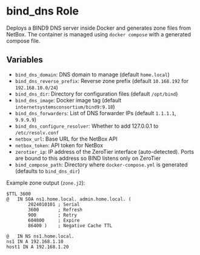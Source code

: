# bind_dns Role

Deploys a BIND9 DNS server inside Docker and generates zone files from NetBox.
The container is managed using `docker compose` with a generated compose file.

## Variables

- `bind_dns_domain`: DNS domain to manage (default `home.local`)
- `bind_dns_reverse_prefix`: Reverse zone prefix (default `10.168.192` for `192.168.10.0/24`)
- `bind_dns_dir`: Directory for configuration files (default `/opt/bind`)
- `bind_dns_image`: Docker image tag (default `internetsystemsconsortium/bind9:9.18`)
- `bind_dns_forwarders`: List of DNS forwarder IPs (default `1.1.1.1`, `9.9.9.9`)
- `bind_dns_configure_resolver`: Whether to add 127.0.0.1 to `/etc/resolv.conf`
- `netbox_url`: Base URL for the NetBox API
- `netbox_token`: API token for NetBox
- `zerotier_ip`: IP address of the ZeroTier interface (auto-detected). Ports are bound to this address so BIND listens only on ZeroTier
- `bind_compose_path`: Directory where `docker-compose.yml` is generated (defaults to `bind_dns_dir`)

Example zone output (`zone.j2`):
```
$TTL 3600
@   IN SOA ns1.home.local. admin.home.local. (
        2024010101 ; Serial
        3600       ; Refresh
        900        ; Retry
        604800     ; Expire
        86400 )    ; Negative Cache TTL

@   IN NS ns1.home.local.
ns1 IN A 192.168.1.10
host1 IN A 192.168.1.20
```
